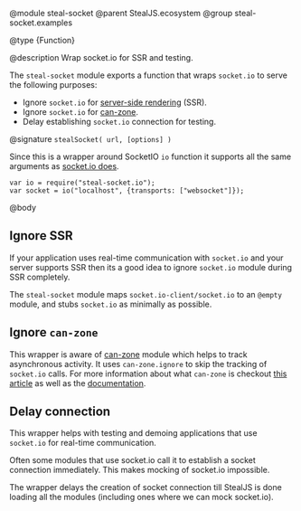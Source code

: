 @module steal-socket
@parent StealJS.ecosystem
@group steal-socket.examples

@type {Function}

@description Wrap socket.io for SSR and testing.

The `steal-socket` module exports a function that wraps `socket.io` to serve the following purposes:

 * Ignore `socket.io` for [server-side rendering](https://donejs.com/Features.html#section_Server_SideRendered) (SSR).
 * Ignore `socket.io` for [can-zone](http://v3.canjs.com/doc/can-zone.html).
 * Delay establishing `socket.io` connection for testing.

@signature `stealSocket( url, [options] )`

Since this is a wrapper around SocketIO `io` function it supports all the same arguments as [socket.io does](http://socket.io/docs/client-api/#client-api).
```
var io = require("steal-socket.io");
var socket = io("localhost", {transports: ["websocket"]});
```

@body

## Ignore SSR

If your application uses real-time communication with `socket.io` and your server supports SSR then its a good idea
to ignore `socket.io` module during SSR completely.

The `steal-socket` module maps `socket.io-client/socket.io` to an `@empty` module, and stubs `socket.io` as minimally
as possible.

## Ignore `can-zone`

This wrapper is aware of [can-zone](https://github.com/canjs/can-zone) module which helps to track asynchronous
activity. It uses `can-zone.ignore` to skip the tracking of `socket.io` calls. For more information about what
`can-zone` is checkout [this article](https://davidwalsh.name/can-zone) as well as
the [documentation](http://v3.canjs.com/doc/can-zone.html).

## Delay connection

This wrapper helps with testing and demoing applications that use `socket.io` for real-time communication.

Often some modules that use socket.io call it to establish a socket connection immediately. This makes mocking of socket.io impossible.

The wrapper delays the creation of socket connection till StealJS is done loading all the modules (including ones where we can mock socket.io).

